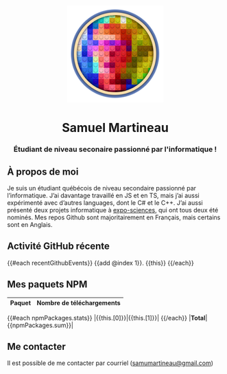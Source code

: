 <div align="middle">
  <img height="225" alt="avatar" src="https://raw.githubusercontent.com/Samuel-Martineau/Samuel-Martineau/master/avatar.png">
  <h1>Samuel Martineau</h1>
  <h3>Étudiant de niveau seconaire passionné par l'informatique !</h3>
</div>

## À propos de moi

Je suis un étudiant québécois de niveau secondaire passionné par l’informatique. J’ai davantage travaillé en JS et en TS, mais j’ai aussi expérimenté avec d’autres languages, dont le C# et le C++. J’ai aussi présenté deux projets informatique à [expo-sciences](https://technoscience.ca/programmes/expo-sciences/), qui ont tous deux été nominés. Mes repos Github sont majoritairement en Français, mais certains sont en Anglais.

## Activité GitHub récente

{{#each recentGithubEvents}}
{{add @index 1}}. {{this}}
{{/each}}

## Mes paquets NPM

| Paquet | Nombre de téléchargements |
| ------ | ------------------------: |
{{#each npmPackages.stats}}
|{{this.[0]}}|{{this.[1]}}|
{{/each}}
|**Total**|{{npmPackages.sum}}|

## Me contacter

Il est possible de me contacter par courriel ([samumartineau@gmail.com](mailto:samumartineau@gmail.com))
